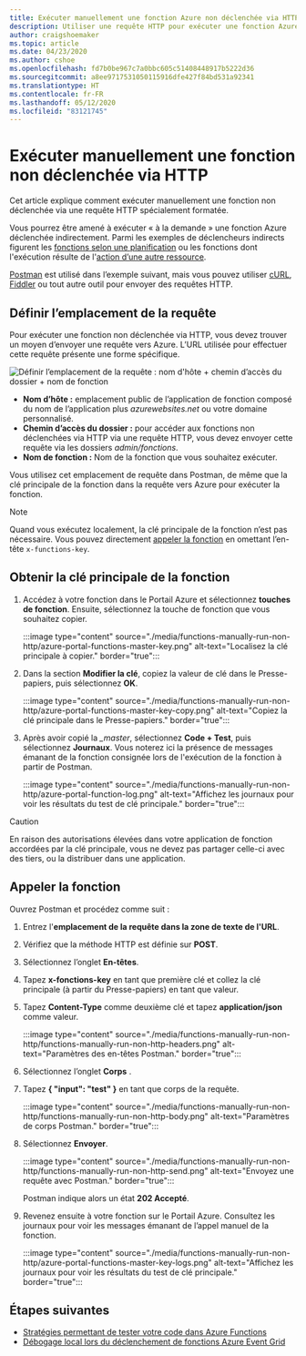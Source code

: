 ```yaml
---
title: Exécuter manuellement une fonction Azure non déclenchée via HTTP
description: Utiliser une requête HTTP pour exécuter une fonction Azure non déclenchée via HTTP
author: craigshoemaker
ms.topic: article
ms.date: 04/23/2020
ms.author: cshoe
ms.openlocfilehash: fd7b0be967c7a0bbc605c51408448917b5222d36
ms.sourcegitcommit: a8ee9717531050115916dfe427f84bd531a92341
ms.translationtype: HT
ms.contentlocale: fr-FR
ms.lasthandoff: 05/12/2020
ms.locfileid: "83121745"
---
```

# <a name="manually-run-a-non-http-triggered-function"></a>Exécuter manuellement une fonction non déclenchée via HTTP

Cet article explique comment exécuter manuellement une fonction non déclenchée via une requête HTTP spécialement formatée.

Vous pourrez être amené à exécuter « à la demande » une fonction Azure déclenchée indirectement.  Parmi les exemples de déclencheurs indirects figurent les [fonctions selon une planification](./functions-create-scheduled-function.md) ou les fonctions dont l'exécution résulte de l'[action d’une autre ressource](./functions-create-storage-blob-triggered-function.md). 

[Postman](https://www.getpostman.com/) est utilisé dans l’exemple suivant, mais vous pouvez utiliser [cURL](https://curl.haxx.se/), [Fiddler](https://www.telerik.com/fiddler) ou tout autre outil pour envoyer des requêtes HTTP.

## <a name="define-the-request-location"></a>Définir l’emplacement de la requête

Pour exécuter une fonction non déclenchée via HTTP, vous devez trouver un moyen d’envoyer une requête vers Azure. L’URL utilisée pour effectuer cette requête présente une forme spécifique.

![Définir l’emplacement de la requête : nom d'hôte + chemin d’accès du dossier + nom de fonction](./media/functions-manually-run-non-http/azure-functions-admin-url-anatomy.png)

- **Nom d’hôte :** emplacement public de l’application de fonction composé du nom de l’application plus *azurewebsites.net* ou votre domaine personnalisé.
- **Chemin d’accès du dossier :** pour accéder aux fonctions non déclenchées via HTTP via une requête HTTP, vous devez envoyer cette requête via les dossiers *admin/fonctions*.
- **Nom de fonction :** Nom de la fonction que vous souhaitez exécuter.

Vous utilisez cet emplacement de requête dans Postman, de même que la clé principale de la fonction dans la requête vers Azure pour exécuter la fonction.

> [!NOTE]
> Quand vous exécutez localement, la clé principale de la fonction n’est pas nécessaire. Vous pouvez directement [appeler la fonction](#call-the-function) en omettant l’en-tête `x-functions-key`.

## <a name="get-the-functions-master-key"></a>Obtenir la clé principale de la fonction

1. Accédez à votre fonction dans le Portail Azure et sélectionnez **touches de fonction**. Ensuite, sélectionnez la touche de fonction que vous souhaitez copier. 

    :::image type="content" source="./media/functions-manually-run-non-http/azure-portal-functions-master-key.png" alt-text="Localisez la clé principale à copier." border="true":::

1. Dans la section **Modifier la clé**, copiez la valeur de clé dans le Presse-papiers, puis sélectionnez **OK**.

    :::image type="content" source="./media/functions-manually-run-non-http/azure-portal-functions-master-key-copy.png" alt-text="Copiez la clé principale dans le Presse-papiers." border="true":::

1. Après avoir copié la *_master*, sélectionnez **Code + Test**, puis sélectionnez **Journaux**. Vous noterez ici la présence de messages émanant de la fonction consignée lors de l'exécution de la fonction à partir de Postman.

    :::image type="content" source="./media/functions-manually-run-non-http/azure-portal-function-log.png" alt-text="Affichez les journaux pour voir les résultats du test de clé principale." border="true":::

> [!CAUTION]  
> En raison des autorisations élevées dans votre application de fonction accordées par la clé principale, vous ne devez pas partager celle-ci avec des tiers, ou la distribuer dans une application.

## <a name="call-the-function"></a>Appeler la fonction

Ouvrez Postman et procédez comme suit :

1. Entrez l'**emplacement de la requête dans la zone de texte de l'URL**.
1. Vérifiez que la méthode HTTP est définie sur **POST**.
1. Sélectionnez l’onglet **En-têtes**.
1. Tapez **x-fonctions-key** en tant que première clé et collez la clé principale (à partir du Presse-papiers) en tant que valeur.
1. Tapez **Content-Type** comme deuxième clé et tapez **application/json** comme valeur.

    :::image type="content" source="./media/functions-manually-run-non-http/functions-manually-run-non-http-headers.png" alt-text="Paramètres des en-têtes Postman." border="true":::

1. Sélectionnez l’onglet **Corps** .
1. Tapez **{ "input": "test" }** en tant que corps de la requête.

    :::image type="content" source="./media/functions-manually-run-non-http/functions-manually-run-non-http-body.png" alt-text="Paramètres de corps Postman." border="true":::

1. Sélectionnez **Envoyer**.
        
    :::image type="content" source="./media/functions-manually-run-non-http/functions-manually-run-non-http-send.png" alt-text="Envoyez une requête avec Postman." border="true":::

    Postman indique alors un état **202 Accepté**.

1. Revenez ensuite à votre fonction sur le Portail Azure. Consultez les journaux pour voir les messages émanant de l’appel manuel de la fonction.

    :::image type="content" source="./media/functions-manually-run-non-http/azure-portal-functions-master-key-logs.png" alt-text="Affichez les journaux pour voir les résultats du test de clé principale." border="true":::

## <a name="next-steps"></a>Étapes suivantes

- [Stratégies permettant de tester votre code dans Azure Functions](./functions-test-a-function.md)
- [Débogage local lors du déclenchement de fonctions Azure Event Grid](./functions-debug-event-grid-trigger-local.md)

